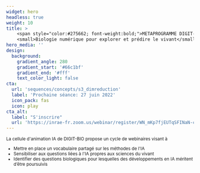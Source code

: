 ```yaml
---
widget: hero
headless: true
weight: 10
title: > 
    <span style="color:#275662; font-weight:bold;">METAPROGRAMME DIGIT-BIO</span><br/>
    <small>Biologie numérique pour explorer et prédire le vivant</small>
hero_media: ''
design:
  background:
    gradient_angle: 280
    gradient_start: '#66c1bf'
    gradient_end: '#fff'
    text_color_light: false
cta:
  url: 'sequences/concepts/s3_dimreduction'
  label: 'Prochaine séance: 27 juin 2022'
  icon_pack: fas
  icon: play
cta_alt:
  label: "S'inscrire"
  url: 'https://inrae-fr.zoom.us/webinar/register/WN_mKp7fjEUTqSFINaN-c_vCw'
---
```


<small>
La cellule d'animation IA de DIGIT-BIO propose un cycle de webinaires visant à

- Mettre en place un vocabulaire partagé sur les méthodes de l'IA
- Sensibiliser aux questions liées à l'IA propres aux sciences du vivant
- Identifier des questions biologiques pour lesquelles des développements en IA méritent d’être poursuivis

</small>

<!-- Ce page regroupe le programme, le matériel des conférences, le verbatim
des  discussions  et  des   informations  utiles  pour  la  communauté
scientifique du méta-programme DigitBio. -->

